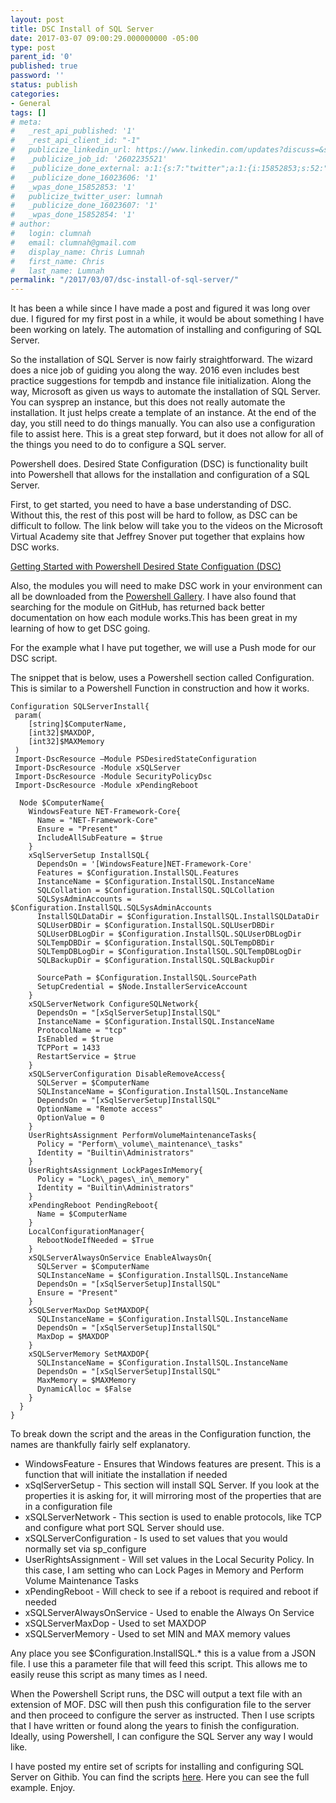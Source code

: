 ```yaml
---
layout: post
title: DSC Install of SQL Server
date: 2017-03-07 09:00:29.000000000 -05:00
type: post
parent_id: '0'
published: true
password: ''
status: publish
categories:
- General
tags: []
# meta:
#   _rest_api_published: '1'
#   _rest_api_client_id: "-1"
#   publicize_linkedin_url: https://www.linkedin.com/updates?discuss=&scope=17000093&stype=M&topic=6244901916657086464&type=U&a=oEPF
#   _publicize_job_id: '2602235521'
#   _publicize_done_external: a:1:{s:7:"twitter";a:1:{i:15852853;s:52:"https://twitter.com/lumnah/status/839136224627556352";}}
#   _publicize_done_16023606: '1'
#   _wpas_done_15852853: '1'
#   publicize_twitter_user: lumnah
#   _publicize_done_16023607: '1'
#   _wpas_done_15852854: '1'
# author:
#   login: clumnah
#   email: clumnah@gmail.com
#   display_name: Chris Lumnah
#   first_name: Chris
#   last_name: Lumnah
permalink: "/2017/03/07/dsc-install-of-sql-server/"
---
```

It has been a while since I have made a post and figured it was long over due. I figured for my first post in a while, it would be about something I have been working on lately. The automation of installing and configuring of SQL Server.

So the installation of SQL Server is now fairly straightforward. The wizard does a nice job of guiding you along the way. 2016 even includes best practice suggestions for tempdb and instance file initialization. Along the way, Microsoft as given us ways to automate the installation of SQL Server. You can sysprep an instance, but this does not really automate the installation. It just helps create a template of an instance. At the end of the day, you still need to do things manually. You can also use a configuration file to assist here. This is a great step forward, but it does not allow for all of the things you need to do to configure a SQL server.

Powershell does. Desired State Configuration (DSC) is functionality built into Powershell that allows for the installation and configuration of a SQL Server.

First, to get started, you need to have a base understanding of DSC. Without this, the rest of this post will be hard to follow, as DSC can be difficult to follow. The link below will take you to the videos on the Microsoft Virtual Academy site that Jeffrey Snover put together that explains how DSC works.

[Getting Started with Powershell Desired State Configuation (DSC)](https://mva.microsoft.com/en-us/training-courses/getting-started-with-powershell-desired-state-configuration-dsc--8672?l=ZwHuclG1_2504984382)

Also, the modules you will need to make DSC work in your environment can all be downloaded from the [Powershell Gallery](http://www.powershellgallery.com/). I have also found that searching for the module on GitHub, has returned back better documentation on how each module works.This has been great in my learning of how to get DSC going.

For the example what I have put together, we will use a Push mode for our DSC script.

The snippet that is below, uses a Powershell section called Configuration. This is similar to a Powershell Function in construction and how it works.

```
Configuration SQLServerInstall{  
 param(  
    [string]$ComputerName,  
    [int32]$MAXDOP,  
    [int32]$MAXMemory  
 )  
 Import-DscResource –Module PSDesiredStateConfiguration  
 Import-DscResource -Module xSQLServer  
 Import-DscResource -Module SecurityPolicyDsc  
 Import-DscResource -Module xPendingReboot

  Node $ComputerName{  
    WindowsFeature NET-Framework-Core{  
      Name = "NET-Framework-Core"  
      Ensure = "Present"  
      IncludeAllSubFeature = $true
    }  
    xSqlServerSetup InstallSQL{  
      DependsOn = '[WindowsFeature]NET-Framework-Core'  
      Features = $Configuration.InstallSQL.Features  
      InstanceName = $Configuration.InstallSQL.InstanceName  
      SQLCollation = $Configuration.InstallSQL.SQLCollation  
      SQLSysAdminAccounts = $Configuration.InstallSQL.SQLSysAdminAccounts  
      InstallSQLDataDir = $Configuration.InstallSQL.InstallSQLDataDir  
      SQLUserDBDir = $Configuration.InstallSQL.SQLUserDBDir  
      SQLUserDBLogDir = $Configuration.InstallSQL.SQLUserDBLogDir  
      SQLTempDBDir = $Configuration.InstallSQL.SQLTempDBDir  
      SQLTempDBLogDir = $Configuration.InstallSQL.SQLTempDBLogDir  
      SQLBackupDir = $Configuration.InstallSQL.SQLBackupDir

      SourcePath = $Configuration.InstallSQL.SourcePath  
      SetupCredential = $Node.InstallerServiceAccount  
    }  
    xSQLServerNetwork ConfigureSQLNetwork{  
      DependsOn = "[xSqlServerSetup]InstallSQL"  
      InstanceName = $Configuration.InstallSQL.InstanceName  
      ProtocolName = "tcp"  
      IsEnabled = $true  
      TCPPort = 1433  
      RestartService = $true  
    }  
    xSQLServerConfiguration DisableRemoveAccess{  
      SQLServer = $ComputerName  
      SQLInstanceName = $Configuration.InstallSQL.InstanceName  
      DependsOn = "[xSqlServerSetup]InstallSQL"  
      OptionName = "Remote access"  
      OptionValue = 0  
    }  
    UserRightsAssignment PerformVolumeMaintenanceTasks{  
      Policy = "Perform\_volume\_maintenance\_tasks"  
      Identity = "Builtin\Administrators"  
    }  
    UserRightsAssignment LockPagesInMemory{  
      Policy = "Lock\_pages\_in\_memory"  
      Identity = "Builtin\Administrators"  
    }  
    xPendingReboot PendingReboot{  
      Name = $ComputerName  
    }  
    LocalConfigurationManager{  
      RebootNodeIfNeeded = $True  
    }  
    xSQLServerAlwaysOnService EnableAlwaysOn{  
      SQLServer = $ComputerName  
      SQLInstanceName = $Configuration.InstallSQL.InstanceName  
      DependsOn = "[xSqlServerSetup]InstallSQL"  
      Ensure = "Present"  
    }  
    xSQLServerMaxDop SetMAXDOP{  
      SQLInstanceName = $Configuration.InstallSQL.InstanceName  
      DependsOn = "[xSqlServerSetup]InstallSQL"  
      MaxDop = $MAXDOP  
    }  
    xSQLServerMemory SetMAXDOP{  
      SQLInstanceName = $Configuration.InstallSQL.InstanceName  
      DependsOn = "[xSqlServerSetup]InstallSQL"  
      MaxMemory = $MAXMemory  
      DynamicAlloc = $False  
    }  
  }  
}  
```

To break down the script and the areas in the Configuration function, the names are thankfully fairly self explanatory.  
- WindowsFeature - Ensures that Windows features are present. This is a function that will initiate the installation if needed  
- xSqlServerSetup - This section will install SQL Server. If you look at the properties it is asking for, it will mirroring most of the properties that are in a configuration file  
- xSQLServerNetwork - This section is used to enable protocols, like TCP and configure what port SQL Server should use.  
- xSQLServerConfiguration - Is used to set values that you would normally set via sp_configure  
- UserRightsAssignment - Will set values in the Local Security Policy. In this case, I am setting who can Lock Pages in Memory and Perform Volume Maintenance Tasks  
- xPendingReboot - Will check to see if a reboot is required and reboot if needed  
- xSQLServerAlwaysOnService - Used to enable the Always On Service  
- xSQLServerMaxDop - Used to set MAXDOP  
- xSQLServerMemory - Used to set MIN and MAX memory values

Any place you see $Configuration.InstallSQL.* this is a value from a JSON file. I use this a parameter file that will feed this script. This allows me to easily reuse this script as many times as I need.

When the Powershell Script runs, the DSC will output a text file with an extension of MOF. DSC will then push this configuration file to the server and then proceed to configure the server as instructed. Then I use scripts that I have written or found along the years to finish the configuration. Ideally, using Powershell, I can configure the SQL Server any way I would like.


I have posted my entire set of scripts for installing and configuring SQL Server on Githib. You can find the scripts [here](https://github.com/clumnah/Configure-SQL-Server-with-DSC). Here you can see the full example. Enjoy.

